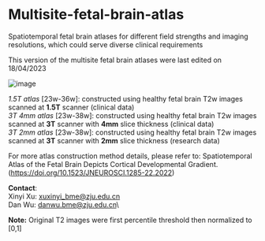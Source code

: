 # Multisite-fetal-brain-atlas
Spatiotemporal fetal brain atlases for different field strengths and imaging resolutions, which could serve diverse clinical requirements


This version of the multisite fetal brain atlases were last edited on 18/04/2023

![image](https://github.com/zjuwulab/Multisite-fetal-brain-atlas/assets/132861977/d3b3b2a8-a1c7-424e-8d7e-195c7fa8b06e)

_1.5T atlas_ [23w-36w]: constructed using healthy fetal brain T2w images scanned at **1.5T** scanner (clinical data)\
_3T 4mm atlas_ [23w-38w]: constructed using healthy fetal brain T2w images scanned at **3T** scanner with **4mm** slice thickness (clinical data)\
_3T 2mm atlas_ [23w-38w]: constructed using healthy fetal brain T2w images scanned at **3T** scanner with **2mm** slice thickness (research data)

For more atlas construction method details, please refer to: Spatiotemporal Atlas of the Fetal Brain Depicts Cortical Developmental Gradient.(https://doi.org/10.1523/JNEUROSCI.1285-22.2022)

**Contact**:\
Xinyi Xu: xuxinyi_bme@zju.edu.cn\
Dan Wu: danwu.bme@zju.edu.cn\

**Note:** Original T2 images were first percentile threshold then normalized to [0,1]
